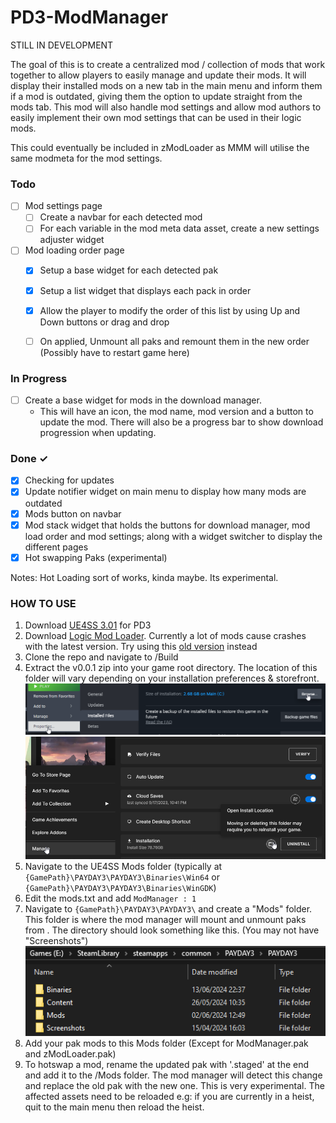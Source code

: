 # PD3-ModManager

STILL IN DEVELOPMENT 

The goal of this is to create a centralized mod / collection of mods that work together to allow players to easily manage and update their mods. It will display their installed mods on a new tab in the main menu and inform them if a mod is outdated, giving them the option to update straight from the mods tab. This mod will also handle mod settings and allow mod authors to easily implement their own mod settings that can be used in their logic mods. 

This could eventually be included in zModLoader as MMM will utilise the same modmeta for the mod settings.


### Todo

- [ ] Mod settings page
   - [ ] Create a navbar for each detected mod
   - [ ] For each variable in the mod meta data asset, create a new settings adjuster widget 

- [ ] Mod loading order page
   - [x] Setup a base widget for each detected pak
   - [x] Setup a list widget that displays each pack in order
   - [x] Allow the player to modify the order of this list by using Up and Down buttons or drag and drop
   - [ ] On applied, Unmount all paks and remount them in the new order (Possibly have to restart game here)



### In Progress 

- [ ] Create a base widget for mods in the download manager.
   - This will have an icon, the mod name, mod      version and a button to update the mod. There will also be a progress bar to show download progression when updating.  

### Done ✓

- [x] Checking for updates
- [x] Update notifier widget on main menu to display how many mods are outdated
- [x] Mods button on navbar
- [x] Mod stack widget that holds the buttons for download manager, mod load order and mod settings; along with a widget switcher to display the different pages
- [x] Hot swapping Paks (experimental)

Notes:
Hot Loading sort of works, kinda maybe. Its experimental.


### HOW TO USE

1. Download [UE4SS 3.01](https://modworkshop.net/mod/47771) for PD3
2. Download [Logic Mod Loader](https://modworkshop.net/mod/44049). Currently a lot of mods cause crashes with the
latest version. Try using this [old version](https://drive.google.com/file/d/1WOpwp0hHY6JGL1G8cqVDqHbB-SEbH0zY/view) instead
3. Clone the repo and navigate to /Build
4. Extract the v0.0.1 zip into your game root directory. 
The location of this folder will vary depending on your installation preferences & storefront.
![STEAM.png](Imgs%2FSTEAM.png)
![EGS.png](Imgs%2FEGS.png)
5. Navigate to the UE4SS Mods folder (typically at ```{GamePath}\PAYDAY3\PAYDAY3\Binaries\Win64``` or ```{GamePath}\PAYDAY3\PAYDAY3\Binaries\WinGDK```)
6. Edit the mods.txt and add ```ModManager : 1``` 
7. Navigate to ```{GamePath}\PAYDAY3\PAYDAY3\``` and create a "Mods" folder. This folder is where the mod manager will mount and unmount paks from
. The directory should look something like this. (You may not have "Screenshots")
![ModFolder.png](Imgs%2FModFolder.png)
8. Add your pak mods to this Mods folder (Except for ModManager.pak and zModLoader.pak)
9. To hotswap a mod, rename the updated pak with '.staged' at the end and add it to the /Mods folder.
The mod manager will detect this change and replace the old pak with the new one. This is very experimental. 
The affected assets need to be reloaded e.g: if you are currently in a heist, quit to the main menu then reload the heist.
